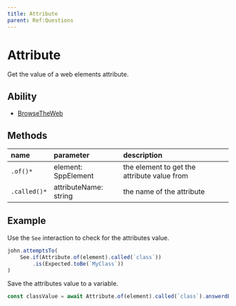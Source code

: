 ```yaml
---
title: Attribute
parent: Ref:Questions
---
```


# Attribute

Get the value of a web elements attribute.

## Ability

- [BrowseTheWeb](../../abilities/BROWSE_THE_WEB.md)

## Methods

| name         | parameter             | description                                 |
| :---         | :---                  | :---                                        |
| `.of()*`     | element: SppElement   | the element to get the attribute value from |
| `.called()*` | attributeName: string | the name of the attribute                   |

## Example

Use the `See` interaction to check for the attributes value.

````typescript
john.attemptsTo(
    See.if(Attribute.of(element).called(`class`))
        .is(Expected.toBe(`MyClass`))
)
````

Save the attributes value to a variable.

```typescript
const classValue = await Attribute.of(element).called(`class`).answerdBy(john)
```